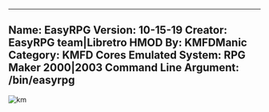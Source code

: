 -----------------------
Name: EasyRPG
Version: 10-15-19
Creator: EasyRPG team|Libretro
HMOD By: KMFDManic
Category: KMFD Cores
Emulated System: RPG Maker 2000|2003
Command Line Argument: /bin/easyrpg
-----------------------
![km](https://i.imgur.com/Bjsdjyo.png)
